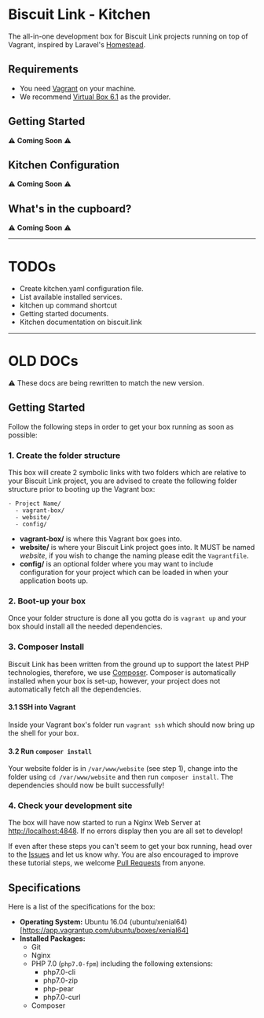 # Biscuit Link - Kitchen

The all-in-one development box for Biscuit Link projects running on top of Vagrant, inspired by Laravel's [Homestead](https://laravel.com/docs/homestead).

## Requirements

- You need [Vagrant](https://www.vagrantup.com/) on your machine.
- We recommend [Virtual Box 6.1](https://www.virtualbox.org/) as the provider.

## Getting Started

:warning: **Coming Soon** :warning:

## Kitchen Configuration

:warning: **Coming Soon** :warning:

## What's in the cupboard?

:warning: **Coming Soon** :warning:

---
# TODOs
- Create kitchen.yaml configuration file.
- List available installed services.
- kitchen up command shortcut
- Getting started documents.
- Kitchen documentation on biscuit.link

---
# OLD DOCs

:warning: These docs are being rewritten to match the new version.

## Getting Started

Follow the following steps in order to get your box running as soon as possible:

### 1. Create the folder structure

This box will create 2 symbolic links with two folders which are relative to your Biscuit Link project, you are advised to create the following folder structure prior to booting up the Vagrant box:

```text
- Project Name/
  - vagrant-box/
  - website/
  - config/
```

* **vagrant-box/** is where this Vagrant box goes into.
* **website/** is where your Biscuit Link project goes into. It MUST be named *website*, if you wish to change the naming please edit the `Vagrantfile`.
* **config/** is an optional folder where you may want to include configuration for your project which can be loaded in when your application boots up.

### 2. Boot-up your box

Once your folder structure is done all you gotta do is `vagrant up` and your box should install all the needed dependencies.

### 3. Composer Install

Biscuit Link has been written from the ground up to support the latest PHP technologies, therefore, we use [Composer](https://getcomposer.org/). Composer is automatically installed when your box is set-up, however, your project does not automatically fetch all the dependencies.

#### 3.1 SSH into Vagrant

Inside your Vagrant box's folder run `vagrant ssh` which should now bring up the shell for your box.

#### 3.2 Run `composer install`

Your website folder is in `/var/www/website` (see step 1), change into the folder using `cd /var/www/website` and then run `composer install`. The dependencies should now be built successfully!

### 4. Check your development site

The box will have now started to run a Nginx Web Server at [http://localhost:4848](http://localhost:4848). If no errors display then you are all set to develop!

If even after these steps you can't seem to get your box running, head over to the [Issues](https://github.com/biscuit-link/vagrant-box/issues) and let us know why. You are also encouraged to improve these tutorial steps, we welcome [Pull Requests](https://github.com/biscuit-link/vagrant-box/pulls) from anyone.

## Specifications

Here is a list of the specifications for the box:

* **Operating System:** Ubuntu 16.04 (ubuntu/xenial64)[https://app.vagrantup.com/ubuntu/boxes/xenial64]
* **Installed Packages:**
    * Git
    * Nginx
    * PHP 7.0 (`php7.0-fpm`) including the following extensions:
        * php7.0-cli
        * php7.0-zip
        * php-pear
        * php7.0-curl
    * Composer